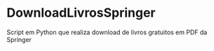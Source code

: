 # DownloadLivrosSpringer
Script em Python que realiza download de livros gratuitos em PDF da Springer
